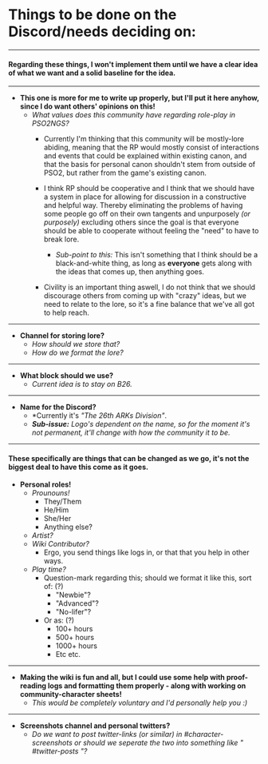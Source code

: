 # Things to be done on the Discord/needs deciding on:
---

#### Regarding these things, I won't implement them until we have a clear idea of what we want and a solid baseline for the idea. 


---
- **This one is more for me to write up properly, but I'll put it here anyhow, since I do want others' opinions on this!**
	- *What values does this community have regarding role-play in PSO2NGS?*
		- Currently I'm thinking that this community will be mostly-lore abiding, meaning that the RP would mostly consist of interactions and events that could be explained within existing canon, and that the basis for personal canon shouldn't stem from outside of PSO2, but rather from the game's existing canon.
		- I think RP should be cooperative and I think that we should have a system in place for allowing for discussion in a constructive and helpful way. Thereby eliminating the problems of having some people go off on their own tangents and unpurposely *(or purposely)* excluding others since the goal is that everyone should be able to cooperate without feeling the "need" to have to break lore.
			- *Sub-point to this:* This isn't something that I think should be a black-and-white thing, as long as **everyone** gets along with the ideas that comes up, then anything goes. 

		- Civility is an important thing aswell, I do not think that we should discourage others from coming up with "crazy" ideas, but we need to relate to the lore, so it's a fine balance that we've all got to help reach.

---

- **Channel for storing lore?**
	- *How should we store that?*
	- *How do we format the lore?*

---
- **What block should we use?**
	- *Current idea is to stay on B26.*

---
- **Name for the Discord?**
	- *Currently it's *"The 26th ARKs Division"*.
	- ***Sub-issue:*** *Logo's dependent on the name, so for the moment it's not permanent, it'll change with how the community it to be.*

---

#### **These specifically are things that can be changed as we go, it's not the biggest deal to have this come as it goes.**
- **Personal roles!**
	- *Prounouns!*
		- They/Them
		- He/Him
		- She/Her
		- Anything else?
	- *Artist?*
	- *Wiki Contributor?*
		- Ergo, you send things like logs in, or that that you help in other ways.
	- *Play time?*
		- Question-mark regarding this; should we format it like this, sort of: (?)
			- "Newbie"?
			- "Advanced"?
			- "No-lifer"?
		- Or as: (?)
			- 100+ hours
			- 500+ hours
			- 1000+ hours
			- Etc etc.

---
- **Making the wiki is fun and all, but I could use some help with proof-reading logs and formatting them properly - along with working on community-character sheets!**
	- *This would be completely voluntary and I'd personally help you :)*

---
- **Screenshots channel and personal twitters?**
	- *Do we want to post twitter-links (or similar) in #character-screenshots or should we seperate the two into something like " #twitter-posts "?*

